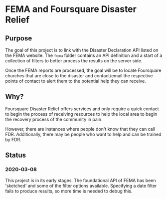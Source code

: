 # FEMA and Foursquare Disaster Relief

## Purpose
The goal of this project is to link with the Disaster Declaration API listed
on the FEMA website.  The `fema` folder contains an API definition and a
start of a collection of filters to better process the results on the
server side.

Once the FEMA reports are processed, the goal will be to locate Foursquare
churches that are close to the disaster and contact/email the respective
points of contact to alert them to the potential help they can receive.

## Why?
Foursquare Disaster Relief offers services and only require a quick contact
to begin the process of receiving resources to help the local area to begin
the recovery process of the community in pain.

However, there are instances where people don't know that they can call FDR.
Additionally, there may be people who want to help and can be trained by FDR.

## Status

### 2020-03-08

This project is in its early stages.  The foundational API of FEMA has been
'sketched' and some of the filter options available.  Specifying a date filter
fails to produce results, so more time is needed to debug this.